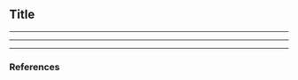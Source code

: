 ## Title

<style>
.container{
  display: flex;
}
.col {
  flex: 1;
}
</style>

---------------------------------------- 



---------------------------------------- 


---------------------------------------- 

### References
	
<font size = 2>

